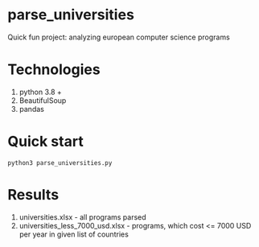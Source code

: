 # parse_universities

Quick fun project:  analyzing european computer science programs

# Technologies

1) python 3.8 +
2) BeautifulSoup
3) pandas 


# Quick start

```
python3 parse_universities.py

```

# Results
1) universities.xlsx - all programs parsed
2) universities_less_7000_usd.xlsx - programs, which cost <= 7000 USD per year in given list of countries

